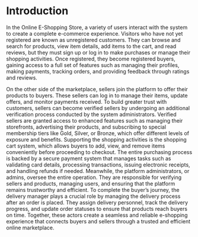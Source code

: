 # Introduction

<p>In the Online E-Shopping Store, a variety of users interact with the system to
create a complete e-commerce experience. Visitors who have not yet registered
are known as unregistered customers. They can browse and search for products,
view item details, add items to the cart, and read reviews, but they must sign up
or log in to make purchases or manage their shopping activities. Once
registered, they become registered buyers, gaining access to a full set of features
such as managing their profiles, making payments, tracking orders, and
providing feedback through ratings and reviews.</p>

On the other side of the marketplace, sellers join the platform to offer their
products to buyers. These sellers can log in to manage their items, update offers,
and monitor payments received. To build greater trust with customers, sellers
can become verified sellers by undergoing an additional verification process
conducted by the system administrators. Verified sellers are granted access to
enhanced features such as managing their storefronts, advertising their products,
and subscribing to special membership tiers like Gold, Silver, or Bronze, which
offer different levels of exposure and benefits.
Supporting the shopping activities is the shopping cart system, which allows
buyers to add, view, and remove items conveniently before proceeding to
checkout. The entire purchasing process is backed by a secure payment system
that manages tasks such as validating card details, processing transactions,
issuing electronic receipts, and handling refunds if needed. Meanwhile, the
platform administrators, or admins, oversee the entire operation. They are
responsible for verifying sellers and products, managing users, and ensuring that
the platform remains trustworthy and efficient.
To complete the buyer’s journey, the delivery manager plays a crucial role by
managing the delivery process after an order is placed. They assign delivery
personnel, track the delivery progress, and update order statuses to ensure that
products reach buyers on time. Together, these actors create a seamless and
reliable e-shopping experience that connects buyers and sellers through a trusted
and efficient online marketplace.